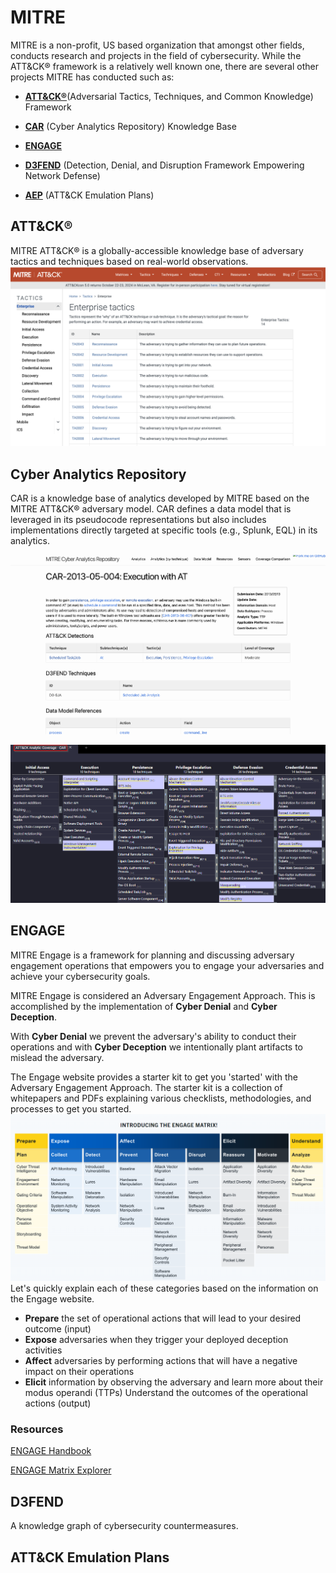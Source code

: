 #  MITRE

MITRE is a non-profit, US based organization that amongst other fields, conducts research and projects in the field of cybersecurity. While the ATT&CK® framework is a relatively well known one, there are several other projects MITRE has conducted such as:

- [**ATT&CK®**](#attck)(Adversarial Tactics, Techniques, and Common Knowledge) Framework

- [**CAR**](#cyber-analytics-repository) (Cyber Analytics Repository) Knowledge Base

- [**ENGAGE**](#engage)

- [**D3FEND**](#d3fend) (Detection, Denial, and Disruption Framework Empowering Network Defense)

- [**AEP**](#attck-emulation-plans) (ATT&CK Emulation Plans)


## ATT&CK®

MITRE ATT&CK® is a globally-accessible knowledge base of adversary tactics and techniques based on real-world observations.
![alt text](img/mitre-attack.png)

## Cyber Analytics Repository
 CAR is a knowledge base of analytics developed by MITRE based on the MITRE ATT&CK® adversary model. CAR defines a data model that is leveraged in its pseudocode representations but also includes implementations directly targeted at specific tools (e.g., Splunk, EQL) in its analytics.

 ![alt text](img/car.png)


 ![alt text](img/car2.png)


## ENGAGE
MITRE Engage is a framework for planning and discussing adversary engagement operations that empowers you to engage your adversaries and achieve your cybersecurity goals.

MITRE Engage is considered an Adversary Engagement Approach. This is accomplished by the implementation of **Cyber Denial** and **Cyber Deception**. 

With **Cyber Denial** we prevent the adversary's ability to conduct their operations and with **Cyber Deception** we intentionally plant artifacts to mislead the adversary. 

The Engage website provides a starter kit to get you 'started' with the Adversary Engagement Approach. The starter kit is a collection of whitepapers and PDFs explaining various checklists, methodologies, and processes to get you started. 
![alt text](img/engage.png)
Let's quickly explain each of these categories based on the information on the Engage website.
- **Prepare** the set of operational actions that will lead to your desired outcome (input)
- **Expose** adversaries when they trigger your deployed deception activities 
- **Affect** adversaries by performing actions that will have a negative impact on their operations
- **Elicit** information by observing the adversary and learn more about their modus operandi (TTPs)
Understand the outcomes of the operational actions (output) 

### Resources
[ENGAGE Handbook](https://engage.mitre.org/wp-content/uploads/2022/04/EngageHandbook-v1.0.pdf)

[ENGAGE Matrix Explorer](https://engage.mitre.org/matrix)

## D3FEND

A knowledge graph of cybersecurity countermeasures.

## ATT&CK Emulation Plans